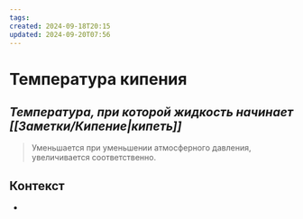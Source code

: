 ```yaml
---
tags: 
created: 2024-09-18T20:15
updated: 2024-09-20T07:56
---
```

# Температура кипения

## ***Температура, при которой жидкость начинает [[Заметки/Кипение|кипеть]]***

> Уменьшается при уменьшении атмосферного давления, увеличивается соответственно.


## Контекст
- 

